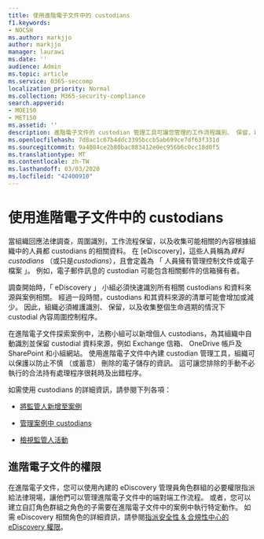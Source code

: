 ```yaml
---
title: 使用進階電子文件中的 custodians
f1.keywords:
- NOCSH
ms.author: markjjo
author: markjjo
manager: laurawi
ms.date: ''
audience: Admin
ms.topic: article
ms.service: O365-seccomp
localization_priority: Normal
ms.collection: M365-security-compliance
search.appverid:
- MOE150
- MET150
ms.assetid: ''
description: 進階電子文件的 custodian 管理工具可讓您管理的工作流程識別、 保留，以及收集與法律案件感興趣的人員相關聯的資料。
ms.openlocfilehash: 7d8ac1c67b4ddc3395bccb5ab699ce7df63f331d
ms.sourcegitcommit: 9a4084ce2b80bac883412e0ec956b6c0cc18d0f5
ms.translationtype: MT
ms.contentlocale: zh-TW
ms.lasthandoff: 03/03/2020
ms.locfileid: "42400910"
---
```

# <a name="work-with-custodians-in-advanced-ediscovery"></a>使用進階電子文件中的 custodians

當組織回應法律調查，周圍識別，工作流程保留，以及收集可能相關的內容根據組織中的人員都 custodians 的相關資料。 在 [eDiscovery]，這些人員稱為*資料 custodians* （或只是*custodians*），且會定義為 「 人員擁有管理控制文件或電子檔案 」。 例如，電子郵件訊息的 custodian 可能包含相關郵件的信箱擁有者。  

調查開始時，「 eDiscovery 」 小組必須快速識別所有相關 custodians 和資料來源與案例相關。 經過一段時間，custodians 和其資料來源的清單可能會增加或減少。 因此，組織必須維護識別、 保留，以及收集整個生命週期的情況下 custodial 內容周圍控制程序。

在進階電子文件探索案例中，法務小組可以新增個人 custodians，為其組織中自動識別並保留 custodial 資料來源，例如 Exchange 信箱、 OneDrive 帳戶及 SharePoint 和小組網站。 使用進階電子文件中內建 custodian 管理工具，組織可以保護以防止不慎 （或蓄意） 刪除的電子儲存的資訊。 這可讓您排除的手動不必執行的合法持有處理程序很耗時及出錯程序。 

如需使用 custodians 的詳細資訊，請參閱下列各項： 

- [將監管人新增至案例](add-custodians-to-case.md)

- [管理案例中 custodians](manage-new-custodians.md)

- [檢視監管人活動](view-custodian-activity.md)

## <a name="advanced-ediscovery-permissions"></a>進階電子文件的權限

在進階電子文件，您可以使用內建的 eDiscovery 管理員角色群組的必要權限指派給法律現場，讓他們可以管理進階電子文件中的端對端工作流程。 或者，您可以建立自訂角色群組之角色的子需要在進階電子文件中的案例中執行特定動作。 如需 eDiscovery 相關角色的詳細資訊，請參閱[指派安全性 & 合規性中心的 eDiscovery 權限](assign-ediscovery-permissions.md)。
